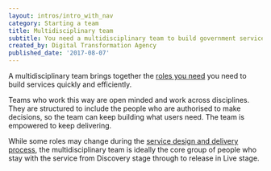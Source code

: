 ```yaml
---
layout: intros/intro_with_nav
category: Starting a team
title: Multidisciplinary team
subtitle: You need a multidisciplinary team to build government services in an agile way. These kinds of teams help you to build quickly and iteratively, based on user needs.
created_by: Digital Transformation Agency
published_date: '2017-08-07'
---
```

A multidisciplinary team brings together the [roles you need](../roles/) you need to build services quickly and efficiently.

Teams who work this way are open minded and work across disciplines. They are structured to include the people who are authorised to make decisions, so the team can keep building what users need. The team is empowered to keep delivering.

While some roles may change during the [service design and delivery process](../../service-design-delivery-process/), the multidisciplinary team is ideally the core group of people who stay with the service from Discovery stage through to release in Live stage.
